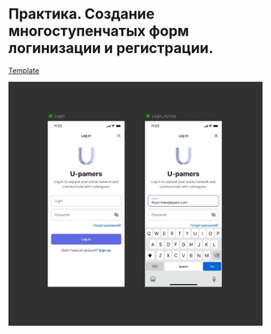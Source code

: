 # Практика. Создание многоступенчатых форм логинизации и регистрации.

[Template](<https://www.figma.com/design/Caq98DEvuk0uKQBosOCVPf/Main-File-(Copy)?node-id=1-5&node-type=canvas&t=KaGSS3u5lO8mqqEw-0>)

![](/public/img1.JPG)
